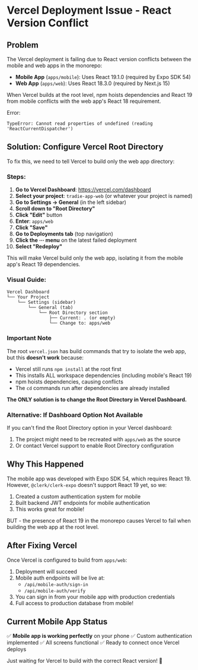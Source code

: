 # Vercel Deployment Issue - React Version Conflict

## Problem

The Vercel deployment is failing due to React version conflicts between the mobile and web apps in the monorepo:

- **Mobile App** (`apps/mobile`): Uses React 19.1.0 (required by Expo SDK 54)
- **Web App** (`apps/web`): Uses React 18.3.0 (required by Next.js 15)

When Vercel builds at the root level, npm hoists dependencies and React 19 from mobile conflicts with the web app's React 18 requirement.

Error:
```
TypeError: Cannot read properties of undefined (reading 'ReactCurrentDispatcher')
```

## Solution: Configure Vercel Root Directory

To fix this, we need to tell Vercel to build only the web app directory:

### Steps:

1. **Go to Vercel Dashboard**: https://vercel.com/dashboard
2. **Select your project**: `tradie-app-web` (or whatever your project is named)
3. **Go to Settings → General** (in the left sidebar)
4. **Scroll down to "Root Directory"**
5. **Click "Edit"** button
6. **Enter**: `apps/web`
7. **Click "Save"**
8. **Go to Deployments tab** (top navigation)
9. **Click the ⋯ menu** on the latest failed deployment
10. **Select "Redeploy"**

This will make Vercel build only the web app, isolating it from the mobile app's React 19 dependencies.

### Visual Guide:

```
Vercel Dashboard
└── Your Project
    └── Settings (sidebar)
        └── General (tab)
            └── Root Directory section
                ├── Current: . (or empty)
                └── Change to: apps/web
```

### Important Note

The root `vercel.json` has build commands that try to isolate the web app, but this **doesn't work** because:
- Vercel still runs `npm install` at the root first
- This installs ALL workspace dependencies (including mobile's React 19)
- npm hoists dependencies, causing conflicts
- The `cd` commands run after dependencies are already installed

**The ONLY solution is to change the Root Directory in Vercel Dashboard.**

### Alternative: If Dashboard Option Not Available

If you can't find the Root Directory option in your Vercel dashboard:

1. The project might need to be recreated with `apps/web` as the source
2. Or contact Vercel support to enable Root Directory configuration

## Why This Happened

The mobile app was developed with Expo SDK 54, which requires React 19. However, `@clerk/clerk-expo` doesn't support React 19 yet, so we:

1. Created a custom authentication system for mobile
2. Built backend JWT endpoints for mobile authentication
3. This works great for mobile!

BUT - the presence of React 19 in the monorepo causes Vercel to fail when building the web app at the root level.

## After Fixing Vercel

Once Vercel is configured to build from `apps/web`:

1. Deployment will succeed
2. Mobile auth endpoints will be live at:
   - `/api/mobile-auth/sign-in`
   - `/api/mobile-auth/verify`
3. You can sign in from your mobile app with production credentials
4. Full access to production database from mobile!

## Current Mobile App Status

✅ **Mobile app is working perfectly** on your phone
✅ Custom authentication implemented
✅ All screens functional
✅ Ready to connect once Vercel deploys

Just waiting for Vercel to build with the correct React version! 🚀
